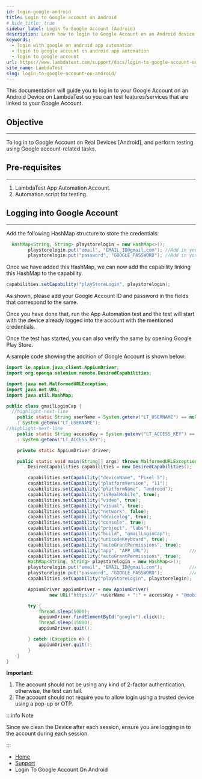 ```yaml
---
id: login-google-android
title: Login to Google account on Android
# hide_title: true
sidebar_label: Login To Google Account (Android)
description: Learn how to login to Google Account on an Android device for App automation to test features or services that are linked to your Google Account.
keywords:
  - login with google on android app automation
  - login to google account on android app automation
  - login to google account
url: https://www.lambdatest.com/support/docs/login-to-google-account-on-android/
site_name: LambdaTest
slug: login-to-google-account-on-android/
---
```


<script type="application/ld+json"
      dangerouslySetInnerHTML={{ __html: JSON.stringify({
       "@context": "https://schema.org",
        "@type": "BreadcrumbList",
        "itemListElement": [{
          "@type": "ListItem",
          "position": 1,
          "name": "Home",
          "item": "https://www.lambdatest.com"
        },{
          "@type": "ListItem",
          "position": 2,
          "name": "Support",
          "item": "https://www.lambdatest.com/support/docs/"
        },{
          "@type": "ListItem",
          "position": 3,
          "name": "Login To Google Account (Android)",
          "item": "https://www.lambdatest.com/support/docs/login-to-google-account-on-android/"
        }]
      })
    }}
></script>

<!-- # Login to Google Account on Android Device
--- -->

This documentation will guide you to log in to your Google Account on an Android Device on LambdaTest so you can test features/services that are linked to your Google Account.


## Objective
---

To log in to Google Account on Real Devices [Android], and perform testing using Google account-related tasks.

## Pre-requisites
---

1. LambdaTest App Automation Account.
2. Automation script for testing.

## Logging into Google Account
---

Add the following HashMap structure to store the credentials:

```java
  HashMap<String, String> playstorelogin = new HashMap<>();
        playstorelogin.put("email", "EMAIL_ID@gmail.com"); //Add in your Google account ID 
        playstorelogin.put("password", "GOOGLE_PASSWORD"); //Add in your Google account Password
```

Once we have added this HashMap, we can now add the capability linking this HashMap to the capability.

```java
capabilities.setCapability("playStoreLogin", playstorelogin);
```

As shown, please add your Google Account ID and password in the fields that correspond to the same.

Once you have done that, run the App Automation test and the test will start with the device already logged into the account with the mentioned credentials.

Once the test has started, you can also verify the same by opening Google Play Store.

A sample code showing the addition of Google Account is shown below:

```java
import io.appium.java_client.AppiumDriver;
import org.openqa.selenium.remote.DesiredCapabilities;

import java.net.MalformedURLException;
import java.net.URL;
import java.util.HashMap;

public class gmailLoginCap {
  //highlight-next-line
    public static String userName = System.getenv("LT_USERNAME") == null ? "LT_USERNAME"  //Add LambdaTest username here
    : System.getenv("LT_USERNAME");
//highlight-next-line
    public static String accessKey = System.getenv("LT_ACCESS_KEY") == null ? "LT_ACCESS_KEY" //Add LambdaTest accessKey here
    : System.getenv("LT_ACCESS_KEY");

    private static AppiumDriver driver;

    public static void main(String[] args) throws MalformedURLException, InterruptedException {
        DesiredCapabilities capabilities = new DesiredCapabilities();

        capabilities.setCapability("deviceName", "Pixel 5");
        capabilities.setCapability("platformVersion", "11");
        capabilities.setCapability("platformName", "android");
        capabilities.setCapability("isRealMobile", true);
        capabilities.setCapability("video", true);
        capabilities.setCapability("visual", true);
        capabilities.setCapability("network", false);
        capabilities.setCapability("devicelog", true);
        capabilities.setCapability("console", true);
        capabilities.setCapability("project", "labs");
        capabilities.setCapability("build", "gmailLoginCap");
        capabilities.setCapability("unicodeKeyboard", true);
        capabilities.setCapability("autoGrantPermissions", true);
        capabilities.setCapability("app", "APP_URL");               //Add in your app ID
        capabilities.setCapability("autoGrantPermissions", true);
        HashMap<String, String> playstorelogin = new HashMap<>();
        playstorelogin.put("email", "EMAIL_ID@gmail.com");          //Add in your Google account ID 
        playstorelogin.put("password", "GOOGLE_PASSWORD");          //Add in your Google account Password
        capabilities.setCapability("playStoreLogin", playstorelogin);

        AppiumDriver appiumDriver = new AppiumDriver(
                new URL("https://" +userName + ":" + accessKey + "@mobile-hub.lambdatest.com/wd/hub"), capabilities);

        try {
            Thread.sleep(5000);
            appiumDriver.findElementById("google").click();
            Thread.sleep(15000);
            appiumDriver.quit();

        } catch (Exception e) {
            appiumDriver.quit();
        }
    }
}
```


**Important**:

1. The account should not be using any kind of 2-factor authentication, otherwise, the test can fail.
2. The account should not require you to allow login using a trusted device using a pop-up or OTP.

:::info Note

Since we clean the Device after each session, ensure you are logging in to the account during each session.

:::

<nav aria-label="breadcrumbs">
  <ul className="breadcrumbs">
    <li className="breadcrumbs__item">
      <a className="breadcrumbs__link" href="https://www.lambdatest.com">
        Home
      </a>
    </li>
    <li className="breadcrumbs__item">
      <a className="breadcrumbs__link" target="_self" href="https://www.lambdatest.com/support/docs/">
        Support
      </a>
    </li>
    <li className="breadcrumbs__item breadcrumbs__item--active">
      <span className="breadcrumbs__link">
        Login To Google Account On Android
      </span>
    </li>
  </ul>
</nav>